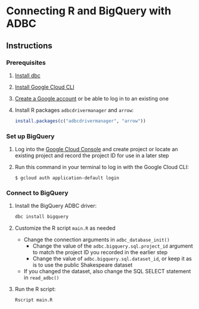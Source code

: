 # Connecting R and BigQuery with ADBC

## Instructions

### Prerequisites

1. [Install dbc](https://docs.columnar.tech/dbc/getting_started/installation/)

1. [Install Google Cloud CLI](https://cloud.google.com/sdk/docs/install)

1. [Create a Google account](https://accounts.google.com) or be able to log in to an existing one

1. Install R packages `adbcdrivermanager` and `arrow`:

   ```r
   install.packages(c("adbcdrivermanager", "arrow"))
   ```

### Set up BigQuery

1. Log into the [Google Cloud Console](https://console.cloud.google.com/) and create project or locate an existing project and record the project ID for use in a later step

1. Run this command in your terminal to log in with the Google Cloud CLI:

   ```console
   $ gcloud auth application-default login
   ```

### Connect to BigQuery

1. Install the BigQuery ADBC driver:

   ```sh
   dbc install bigquery
   ```

1. Customize the R script `main.R` as needed
   - Change the connection arguments in `adbc_database_init()`
     - Change the value of the `adbc.bigquery.sql.project_id` argument to match the project ID you recorded in the earlier step
     - Change the value of `adbc.bigquery.sql.dataset_id`, or keep it as is to use the public Shakespeare dataset
   - If you changed the dataset, also change the SQL SELECT statement in `read_adbc()`

1. Run the R script:

   ```sh
   Rscript main.R
   ```
